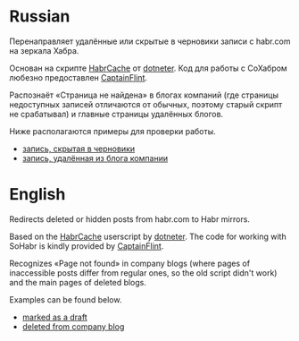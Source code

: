 # Russian
Перенаправляет удалённые или скрытые в черновики записи с habr.com на зеркала Хабра.

Основан на скрипте [HabrCache](https://userscripts-mirror.org/scripts/show/136481) от [dotneter](https://userscripts-mirror.org/users/138395.html). Код для работы с СоХабром любезно предоставлен [CaptainFlint](https://habr.com/users/CaptainFlint/).

Распознаёт «Страница не найдена» в блогах компаний (где страницы недоступных записей отличаются от обычных, поэтому старый скрипт не срабатывал) и главные страницы удалённых блогов.

Ниже располагаются примеры для проверки работы.

* [запись, скрытая в черновики](https://habr.com/post/423433/)
* [запись, удалённая из блога компании](https://habr.com/company/muk/blog/255299/)


# English
Redirects deleted or hidden posts from habr.com to Habr mirrors.

Based on the [HabrCache](https://userscripts-mirror.org/scripts/show/136481) userscript by [dotneter](https://userscripts-mirror.org/users/138395.html). The code for working with SoHabr is kindly provided by [CaptainFlint](https://habr.com/users/CaptainFlint/).

Recognizes «Page not found» in company blogs (where pages of inaccessible posts differ from regular ones, so the old script didn't work) and the main pages of deleted blogs.

Examples can be found below.

* [marked as a draft](https://habr.com/post/423433/)
* [deleted from company blog](https://habr.com/company/muk/blog/255299/)

